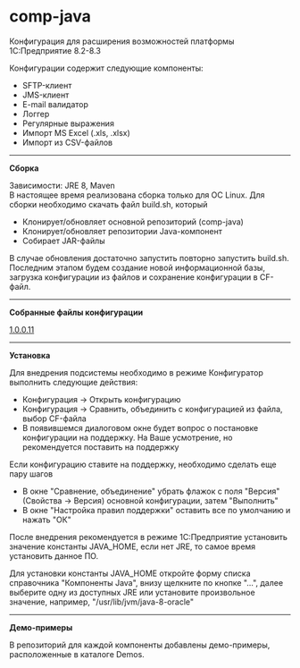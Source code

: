 # comp-java

Конфигурация для расширения возможностей платформы 1С:Предприятие 8.2-8.3

Конфигурации содержит следующие компоненты:
<ul>
  <li>SFTP-клиент</li>
  <li>JMS-клиент</li>
  <li>E-mail валидатор</li>
  <li>Логгер</li>
  <li>Регулярные выражения</li>
  <li>Импорт MS Excel (.xls, .xlsx)</li>
  <li>Импорт из CSV-файлов</li>  
</ul>

<hr>
<p><b>Сборка<br></b></p>
<p>Зависимости: JRE 8, Maven<br>
В настоящее время реализована сборка только для ОС Linux.
	Для сборки необходимо скачать файл build.sh, который</p>
<ul>
  <li>Клонирует/обновляет основной репозиторий (comp-java)</li>
  <li>Клонирует/обновляет репозитории Java-компонент</li>
  <li>Собирает JAR-файлы</li>
</ul>
В случае обновления достаточно запустить повторно запустить build.sh.
Последним этапом будем создание новой информационной базы, 
загрузка конфигурации из файлов и сохранение конфигурации в CF-файл.

<hr>
<p><b>Собранные файлы конфигурации<br></b></p>
<a href="https://yadi.sk/d/bTFRFy-53a3aZw" target="_blank">1.0.0.11</a>

<hr>
<b>Установка</b>
<p>Для внедрения подсистемы необходимо в режиме Конфигуратор выполнить следующие действия:</p>
<ul>
  <li>Конфигурация -> Открыть конфигурацию</li>
  <li>Конфигурация -> Сравнить, объединить с конфигурацией из файла, выбор CF-файла</li>
  <li>В появившемся диалоговом окне будет вопрос о постановке конфигурации на поддержку. 
    На Ваше усмотрение, но рекомендуется поставить на поддержку</li>
</ul>
<p>Если конфигурацию ставите на поддержку, необходимо сделать еще пару шагов</p>
<ul>
  <li>В окне "Сравнение, объединение" убрать флажок с поля "Версия" (Свойства -> Версия) основной конфигурации, затем "Выполнить"</li>
  <li>В окне "Настройка правил поддержки" оставить все по умолчанию и нажать "ОК"</li>
</ul>
<p>После внедрения рекомендуется в режиме 1С:Предприятие установить значение константы JAVA_HOME, 
  если нет JRE, то самое время установить данное ПО. 
<p>  
  Для установки константы JAVA_HOME откройте форму списка справочника "Компоненты Java",
  внизу щелкните по кнопке "...", далее выберите одну из доступных JRE или установите произвольное значение, 
  например, "/usr/lib/jvm/java-8-oracle"
</p>  

<hr>
<p><b>Демо-примеры<br></b></p>
<p>В репозиторий для каждой компоненты добавлены демо-примеры, расположенные в каталоге Demos.</p>